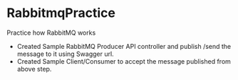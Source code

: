 # RabbitmqPractice
Practice how RabbitMQ works
- Created Sample RabbitMQ Producer API controller and publish /send the message to it using Swagger url.
- Created Sample Client/Consumer to accept the message published from above step.
